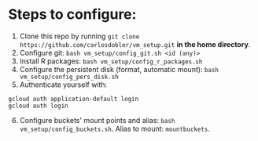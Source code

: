 # Steps to configure:

1. Clone this repo by running `git clone https://github.com/carlosdobler/vm_setup.git` **in the home directory**.
2. Configure git: `bash vm_setup/config_git.sh <id (any)>`
3. Install R packages: `bash vm_setup/config_r_packages.sh`
4. Configure the persistent disk (format, automatic mount): `bash vm_setup/config_pers_disk.sh`
5. Authenticate yourself with:
  ```
  gcloud auth application-default login
  gcloud auth login
  ```
6. Configure buckets' mount points and alias: `bash vm_setup/config_buckets.sh`. Alias to mount: `mountbuckets`.
